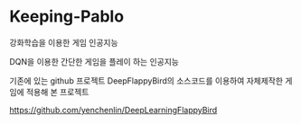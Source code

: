 # Keeping-Pablo
강화학습을 이용한 게임 인공지능

DQN을 이용한 간단한 게임을 플레이 하는 인공지능


기존에 있는 github 프로젝트 DeepFlappyBird의 소스코드를 이용하여 자체제작한 게임에 적용해 본 프로젝트

https://github.com/yenchenlin/DeepLearningFlappyBird


